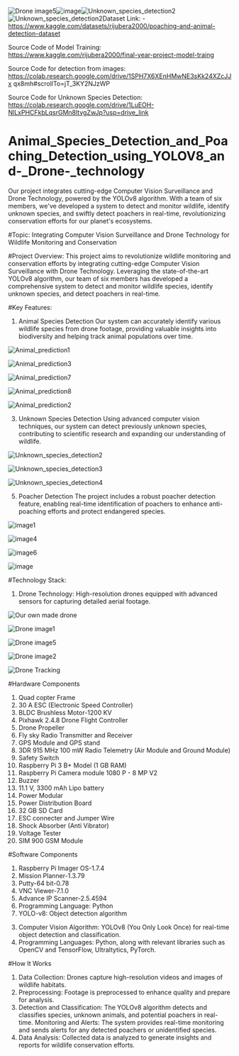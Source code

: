 ![Drone image5](https://github.com/Deb200jit/Animal_Species_Detection_and_Poaching_Detection_using_YOLOV8_and-_Drone-_technology/assets/74977784/5bcc69e8-edec-4058-b16d-b360bace87c6)![image](https://github.com/Deb200jit/Animal_Species_Detection_and_Poaching_Detection_using_YOLOV8_and-_Drone-_technology/assets/74977784/ec7b75a9-7215-4887-a727-9a7bc7624879)![Unknown_species_detection2](https://github.com/Deb200jit/Animal_Species_Detection_and_Poaching_Detection_using_YOLOV8_and-_Drone-_technology/assets/74977784/a8ccb879-7ec3-4932-b940-41cb4502ea75)![Unknown_species_detection2](https://github.com/Deb200jit/Animal_Species_Detection_and_Poaching_Detection_using_YOLOV8_and-_Drone-_technology/assets/74977784/9cbd88f5-c764-44e7-86e6-4649d5e728b1)Dataset Link: - 
https://www.kaggle.com/datasets/rijubera2000/poaching-and-animal-detection-dataset 

Source Code of Model Training: https://www.kaggle.com/rijubera2000/final-year-project-model-traing

Source Code for detection from images: https://colab.research.google.com/drive/1SPH7X6XEnHMwNE3sKk24XZcJJx
qx8mh#scrollTo=jT_3KY2NJzWP

Source Code for Unknown Species Detection: 
https://colab.research.google.com/drive/1LuEOH-NlLxPHCFkbLqsrGMn8ltvgZwJp?usp=drive_link


# Animal_Species_Detection_and_Poaching_Detection_using_YOLOV8_and-_Drone-_technology
Our project integrates cutting-edge Computer Vision Surveillance and Drone Technology, powered by the YOLOv8 algorithm. With a team of six members, we've developed a system to detect and monitor wildlife, identify unknown species, and swiftly detect poachers in real-time, revolutionizing conservation efforts for our planet's ecosystems.

#Topic: Integrating Computer Vision Surveillance and Drone Technology for Wildlife Monitoring and Conservation

#Project Overview:
This project aims to revolutionize wildlife monitoring and conservation efforts by integrating cutting-edge Computer Vision Surveillance with Drone Technology. Leveraging the state-of-the-art YOLOv8 algorithm, our team of six members has developed a comprehensive system to detect and monitor wildlife species, identify unknown species, and detect poachers in real-time.

#Key Features:
1. Animal Species Detection
Our system can accurately identify various wildlife species from drone footage, providing valuable insights into biodiversity and helping track animal populations over time.

![Animal_prediction1](https://github.com/Deb200jit/Animal_Species_Detection_and_Poaching_Detection_using_YOLOV8_and-_Drone-_technology/assets/74977784/e1e5b56b-99ac-4581-b8cf-e73a3b8433ad)

![Animal_prediction3](https://github.com/Deb200jit/Animal_Species_Detection_and_Poaching_Detection_using_YOLOV8_and-_Drone-_technology/assets/74977784/16410517-3306-4cef-9772-55e190229184)


![Animal_prediction7](https://github.com/Deb200jit/Animal_Species_Detection_and_Poaching_Detection_using_YOLOV8_and-_Drone-_technology/assets/74977784/c3b5fb38-3a3f-427f-ae22-919a04c230d9)


![Animal_prediction8](https://github.com/Deb200jit/Animal_Species_Detection_and_Poaching_Detection_using_YOLOV8_and-_Drone-_technology/assets/74977784/0f4ff140-232d-4d19-a455-fd13de3bd529)


![Animal_prediction2](https://github.com/Deb200jit/Animal_Species_Detection_and_Poaching_Detection_using_YOLOV8_and-_Drone-_technology/assets/74977784/353bf6d2-fc64-4f39-b348-028e5459b032)

3. Unknown Species Detection
Using advanced computer vision techniques, our system can detect previously unknown species, contributing to scientific research and expanding our understanding of wildlife.

![Unknown_species_detection2](https://github.com/Deb200jit/Animal_Species_Detection_and_Poaching_Detection_using_YOLOV8_and-_Drone-_technology/assets/74977784/9d765e6b-f245-4d59-8567-0dc785f97340)

![Unknown_species_detection3](https://github.com/Deb200jit/Animal_Species_Detection_and_Poaching_Detection_using_YOLOV8_and-_Drone-_technology/assets/74977784/ade7e165-ada9-4d0b-9dc5-2bee8662c75e)

![Unknown_species_detection4](https://github.com/Deb200jit/Animal_Species_Detection_and_Poaching_Detection_using_YOLOV8_and-_Drone-_technology/assets/74977784/07cac5e9-a227-47b6-9f5d-80b967bb1521)

5. Poacher Detection
The project includes a robust poacher detection feature, enabling real-time identification of poachers to enhance anti-poaching efforts and protect endangered species.

![image1](https://github.com/Deb200jit/Animal_Species_Detection_and_Poaching_Detection_using_YOLOV8_and-_Drone-_technology/assets/74977784/38fb2004-e90e-4868-8176-aa53484c7272)

![image4](https://github.com/Deb200jit/Animal_Species_Detection_and_Poaching_Detection_using_YOLOV8_and-_Drone-_technology/assets/74977784/db1ec106-3a13-47cf-b3d2-05deeccae0a9)

![image6](https://github.com/Deb200jit/Animal_Species_Detection_and_Poaching_Detection_using_YOLOV8_and-_Drone-_technology/assets/74977784/0f177440-fc71-4d6f-97d5-ea0947450c79)

![image](https://github.com/Deb200jit/Animal_Species_Detection_and_Poaching_Detection_using_YOLOV8_and-_Drone-_technology/assets/74977784/75c61b0c-ca63-4115-aba1-965914e9877f)

#Technology Stack:
1) Drone Technology: High-resolution drones equipped with advanced sensors for capturing detailed aerial footage.
   
![Our own made drone](https://github.com/Deb200jit/Animal_Species_Detection_and_Poaching_Detection_using_YOLOV8_and-_Drone-_technology/assets/74977784/5ed6a504-39f4-4dc9-9d02-d3e014f784e8)

![Drone image1](https://github.com/Deb200jit/Animal_Species_Detection_and_Poaching_Detection_using_YOLOV8_and-_Drone-_technology/assets/74977784/42878710-bc81-4d38-993a-d298d392be63)

![Drone image5](https://github.com/Deb200jit/Animal_Species_Detection_and_Poaching_Detection_using_YOLOV8_and-_Drone-_technology/assets/74977784/884e03ce-ae80-42ec-971c-1b36dddcf0d2)

![Drone image2](https://github.com/Deb200jit/Animal_Species_Detection_and_Poaching_Detection_using_YOLOV8_and-_Drone-_technology/assets/74977784/01bda655-5ea5-43b3-a9f8-228089205c73)

![Drone Tracking](https://github.com/Deb200jit/Animal_Species_Detection_and_Poaching_Detection_using_YOLOV8_and-_Drone-_technology/assets/74977784/6811089f-c64e-4970-b9bc-3b6ef1706793)

#Hardware Components  
1. Quad copter Frame 
2. 30 A ESC (Electronic Speed Controller) 
3. BLDC Brushless Motor-1200 KV 
4. Pixhawk 2.4.8 Drone Flight Controller 
5. Drone Propeller 
6. Fly sky Radio Transmitter and Receiver 
7. GPS Module and GPS stand 
8. 3DR 915 MHz 100 mW Radio Telemetry (Air Module and Ground Module) 
9. Safety Switch 
10. Raspberry Pi 3 B+ Model (1 GB RAM) 
11. Raspberry Pi Camera module 1080 P - 8 MP V2 
12. Buzzer 
13. 11.1 V, 3300 mAh Lipo battery 
14. Power Modular 
15. Power Distribution Board 
16. 32 GB SD Card 
17. ESC connecter and Jumper Wire 
18. Shock Absorber (Anti Vibrator) 
19. Voltage Tester 
20. SIM 900 GSM Module


#Software Components 
1. Raspberry Pi Imager OS-1.7.4 
2. Mission Planner-1.3.79 
3. Putty-64 bit-0.78 
4. VNC Viewer-7.1.0 
5. Advance IP Scanner-2.5.4594 
6. Programming Language: Python 
7. YOLO-v8: Object detection algorithm

   
3) Computer Vision Algorithm: YOLOv8 (You Only Look Once) for real-time object detection and classification.
4) Programming Languages: Python, along with relevant libraries such as OpenCV and TensorFlow, Ultraltytics, PyTorch.

#How It Works
1) Data Collection: Drones capture high-resolution videos and images of wildlife habitats.
2) Preprocessing: Footage is preprocessed to enhance quality and prepare for analysis.
3) Detection and Classification: The YOLOv8 algorithm detects and classifies species, unknown animals, and potential poachers in real-time.
Monitoring and Alerts: The system provides real-time monitoring and sends alerts for any detected poachers or unidentified species.
4) Data Analysis: Collected data is analyzed to generate insights and reports for wildlife conservation efforts.
